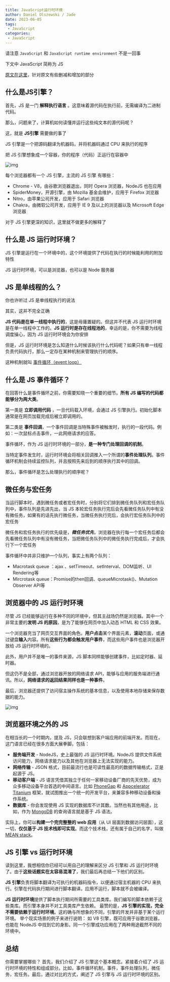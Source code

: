 ```yaml
---
title: JavaScript运行时环境
author: Daniel Olszewski / Jade
date: 2023-06-05
tags:
 - JavaScript
categories:
 - JavaScript
---
```


请注意 `JavaScript` 和 `JavaScript runtime environment` 不是一回事

<!-- more -->



下文中 JavaScript 简称为 JS

 [原文在这里](http://dolszewski.com/javascript/javascript-runtime-environment/)，针对原文有些删减和增加的部分



## 什么是JS引擎？

首先，JS 是一门 **解释执行语言** 。这意味着源代码在执行前，无需编译为二进制代码。

那么，问题来了，计算机如何读懂并运行这些纯文本的源代码呢？

这，就是 **JS引擎** 需要做的事了



JS 引擎是一个把源码翻译为机器码，并将机器码通过 CPU 来执行的程序

把 JS 引擎想象成一个容器，你的程序（代码）正运行在容器中

![img](http://dolszewski.com/wp-content/uploads/2018/04/javascript-engine.png)

每个浏览器都有一个 JS 引擎，主流的 JS 引擎 有哪些：

- Chrome - V8，由谷歌浏览器退出，同时 Opera 浏览器，NodeJS 也在应用
- SpiderMoney，开源引擎，由 Mozilla 基金会维护，应用于 Firefox 浏览器
- Nitro，由苹果公司开发，应用于 Safari 浏览器
- Chakra，由微软公司开发，应用于 IE 9 及以上的浏览器以及 Microsoft Edge 浏览器



对于 JS 引擎更深的知识，这里就不做更多的解释了



## 什么是 JS 运行时环境？

JS 引擎是运行在一个环境中的，这个环境提供了代码在执行的时候能利用的附加特性

JS 运行时环境，可以是浏览器，也可以是 Node 服务器



## JS 是单线程的么？

你也许听过 JS 是单线程执行的说法

其实，这并不完全正确



**JS 代码是在单一线程中执行的**，这是毋庸置疑的。但这并不代表 JS 运行时环境是在单一线程中工作的。**JS 运行时是存在线程池的**，幸运的是，你不需要为线程调度操心，因为 JS 运行时环境会为你安排



但是，JS 运行时环境是怎么知道什么时候该执行什么代码呢？如果只有单一线程负责代码执行，那么一定存在某种机制来管理执行的顺序。

这种机制就叫 [事件循环（event loop）](https://developer.mozilla.org/en-US/docs/Web/JavaScript/Event_loop)



## 什么是 JS 事件循环？

在回答什么是事件循环之前，你需要知晓一个重要的细节。**所有 JS 编写的代码都能够分为两大类**。

第一类是 **立即调用代码** ，一旦代码载入环境，会通过 JS 引擎执行。初始化脚本通常是在网页加载完成后被立即调用的。

第二类是 **事件回调**，一个事件回调是当特殊事件被触发时，执行的一段代码。例如：一次鼠标点击事件，一此网络请求的应答。



事件循环，作为 JS 运行时环境的一部分，**是一种专门处理回调的机制**。

当特定事件发生时，运行时环境会将相关回调推入一个所谓的**事件处理队列**。事件循环机制会持续监控队列，并且按照先来后到的顺序执行其中的回调。



那么，事件循环是怎么处理执行的顺序呢？



## 微任务与宏任务

当运行脚本时，遇到微任务或者宏任务时，分别将它们排到微任务队列和宏任务队列中，事件队列是先进先出，当 JS 本轮宏任务执行完后会先看微任务队列中有没有微任务，如果有的话先执行微任务，当微任务执行完后，会执行宏任务队列中的宏任务

微任务和宏任务执行的优先级是，***微任务优先***，浏览器在执行每一个宏任务后都会先看微任务队列中有没有微任务，当把微任务队列中的微任务执行完成后，才会执行下一个宏任务



事件循环中并非只维护一个队列，事实上有两个队列：

- Macrotask queue ：ajax 、setTimeout、setInterval、DOM监听、UI Rendering等
- Mircrotask queue：Promise的then回调、queueMicrotask()、Mutation Observer API等



## 浏览器中的 JS 运行时环境

尽管 JS 已经能够运行在多种不同的环境中，但其主战场仍然是浏览器。其中一个非常主要的**发明 JS 的原因**，是为了能够在网页中加入动态 HTML 和 CSS 效果。

一个浏览器充当了网页交互界面的角色。**用户点击**某个界面元素，**滚动**页面，或通过键盘**输入**内容。所有**这些行为都会触发用户事件**，而这些用户事件也是浏览器开放给 JS 运行时环境的。

此外，用户并不是唯一的事件来源，JS 脚本同样能够创建事件，比如定时器、延时器。

但这仍不是全部，通过浏览器开放的网络请求 API，能够与应用的服务端进行通讯。所以，**网络请求的返回结果同样也是一种事件**。

最后，浏览器还提供了访问宿主操作系统的基本信息，以及使用本地存储来保存数据的能力。

![img](http://dolszewski.com/wp-content/uploads/2018/04/javascript-web-env.png)





## 浏览器环境之外的 JS

在相当长的一个时期内，提及 JS，只会联想到客户端应用的前端开发。而现在，这门语言已经在很多方面大展拳脚。包括：

- **服务端开发** - NodeJS，史上最强的 JS 运行时环境。NodeJS 提供文件系统访问能力，网络请求能力以及其他在浏览器上无法实现的能力。
- **网络传输** - JSON 格式，目前最流行也是可读性最高的的数据传输格式，正是起源于 JS。
- **移动客户端** - JS 语言凭借其独立于任何一家移动设备厂商的先天优势，成为众多移动设备平台首选的中间语言。比如 [PhoneGap](https://link.zhihu.com/?target=https%3A//phonegap.com/) 和 [Appcelerator Titanium](https://link.zhihu.com/?target=https%3A//www.appcelerator.com/Titanium/) 框架，就试图推出一个统一的开发平台，来兼容多种移动设备和操作系统。
- **数据库** - 你会发现使用 JS 实现的数据库不计其数。当然也有其他用途，比如，作为 [MongoDB](https://link.zhihu.com/?target=https%3A//www.mongodb.com/) 的查询语言就是基于 JS 语法。



实际上，你可以**构建一个完完整整的 web 应用**（从 UI 层面到数据访问层面），这一切，**仅仅基于 JS 技术栈即可实现**。而这个技术栈，还有属于自己的名字，叫做 [MEAN stack](https://link.zhihu.com/?target=https%3A//en.wikipedia.org/wiki/MEAN_(software_bundle))。





##  JS 引擎 vs 运行时环境

读到这里，我想相信你已经可以用自己的理解来区分 JS 引擎和 JS 运行时环境了。由于**这些话题实在太容易混淆了**，我们最后再总结一下他们的区别。



**JS 引擎**负责将脚本翻译为可执行的机器码指令，以便通过宿主机器的 CPU 来执行。引擎在代码执行期间进行脚本翻译。应用不运行，脚本就不会被编译。



**JS 运行时环境**提供了脚本执行期间所需要的工具类库。我们编写的脚本依赖于这些类库。而引擎本身并不对工具类库产生依赖。
最赞的是，**JS 引擎的实现，完全不需要依赖于运行时环境**。这的确与所想象的不同，引擎的开发并非基于某个运行环境。
举个现实场景的例子来进行说明：
如 V8 引擎，既可应用于谷歌浏览器，也能在 NodeJS 中找到它的身影。同一个引擎成功应用在了两种用途截然不同的环境中。



## 总结

你需要掌握哪些？
首先，我们介绍了 JS 引擎这个基本概念。紧接着介绍了 JS 运行时环境的特性和组成部分。比如，事件循环机制，事件，事件处理队列，微任务，宏任务。最后，通过对比的方式，阐述了 JS 引擎与 JS 运行时环境的区别。